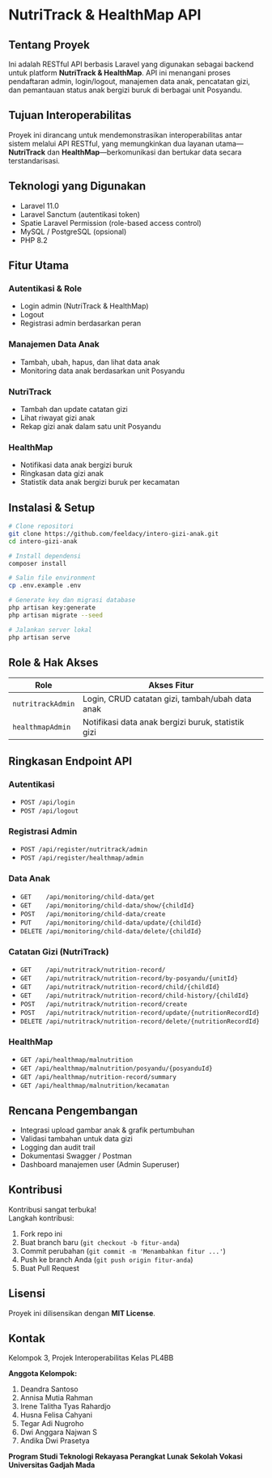 # NutriTrack & HealthMap API

## Tentang Proyek

Ini adalah RESTful API berbasis Laravel yang digunakan sebagai backend untuk platform **NutriTrack & HealthMap**. API ini menangani proses pendaftaran admin, login/logout, manajemen data anak, pencatatan gizi, dan pemantauan status anak bergizi buruk di berbagai unit Posyandu.

## Tujuan Interoperabilitas

Proyek ini dirancang untuk mendemonstrasikan interoperabilitas antar sistem melalui API RESTful, yang memungkinkan dua layanan utama—**NutriTrack** dan **HealthMap**—berkomunikasi dan bertukar data secara terstandarisasi.

## Teknologi yang Digunakan

- Laravel 11.0
- Laravel Sanctum (autentikasi token)
- Spatie Laravel Permission (role-based access control)
- MySQL / PostgreSQL (opsional)
- PHP 8.2

## Fitur Utama

### Autentikasi & Role

- Login admin (NutriTrack & HealthMap)
- Logout
- Registrasi admin berdasarkan peran

### Manajemen Data Anak

- Tambah, ubah, hapus, dan lihat data anak
- Monitoring data anak berdasarkan unit Posyandu

### NutriTrack

- Tambah dan update catatan gizi
- Lihat riwayat gizi anak
- Rekap gizi anak dalam satu unit Posyandu

### HealthMap

- Notifikasi data anak bergizi buruk
- Ringkasan data gizi anak
- Statistik data anak bergizi buruk per kecamatan

## Instalasi & Setup

```bash
# Clone repositori
git clone https://github.com/feeldacy/intero-gizi-anak.git
cd intero-gizi-anak

# Install dependensi
composer install

# Salin file environment
cp .env.example .env

# Generate key dan migrasi database
php artisan key:generate
php artisan migrate --seed

# Jalankan server lokal
php artisan serve
```

## Role & Hak Akses

| Role              | Akses Fitur                                     |
|-------------------|--------------------------------------------------|
| `nutritrackAdmin` | Login, CRUD catatan gizi, tambah/ubah data anak |
| `healthmapAdmin`  | Notifikasi data anak bergizi buruk, statistik gizi           |

## Ringkasan Endpoint API

### Autentikasi

- `POST /api/login`
- `POST /api/logout`

### Registrasi Admin

- `POST /api/register/nutritrack/admin`
- `POST /api/register/healthmap/admin`

### Data Anak

- `GET    /api/monitoring/child-data/get`
- `GET    /api/monitoring/child-data/show/{childId}`
- `POST   /api/monitoring/child-data/create`
- `PUT    /api/monitoring/child-data/update/{childId}`
- `DELETE /api/monitoring/child-data/delete/{childId}`

### Catatan Gizi (NutriTrack)

- `GET    /api/nutritrack/nutrition-record/`
- `GET    /api/nutritrack/nutrition-record/by-posyandu/{unitId}`
- `GET    /api/nutritrack/nutrition-record/child/{childId}`
- `GET    /api/nutritrack/nutrition-record/child-history/{childId}`
- `POST   /api/nutritrack/nutrition-record/create`
- `POST   /api/nutritrack/nutrition-record/update/{nutritionRecordId}`
- `DELETE /api/nutritrack/nutrition-record/delete/{nutritionRecordId}`

### HealthMap

- `GET /api/healthmap/malnutrition`
- `GET /api/healthmap/malnutrition/posyandu/{posyanduId}`
- `GET /api/healthmap/nutrition-record/summary`
- `GET /api/healthmap/malnutrition/kecamatan`

## Rencana Pengembangan

- Integrasi upload gambar anak & grafik pertumbuhan
- Validasi tambahan untuk data gizi
- Logging dan audit trail
- Dokumentasi Swagger / Postman
- Dashboard manajemen user (Admin Superuser)

## Kontribusi

Kontribusi sangat terbuka!  
Langkah kontribusi:

1. Fork repo ini
2. Buat branch baru (`git checkout -b fitur-anda`)
3. Commit perubahan (`git commit -m 'Menambahkan fitur ...'`)
4. Push ke branch Anda (`git push origin fitur-anda`)
5. Buat Pull Request

## Lisensi

Proyek ini dilisensikan dengan **MIT License**.

## Kontak
Kelompok 3, Projek Interoperabilitas Kelas PL4BB

**Anggota Kelompok:**

1. Deandra Santoso             
2. Annisa Mutia Rahman         
3. Irene Talitha Tyas Rahardjo 
4. Husna Felisa Cahyani       
5. Tegar Adi Nugroho           
6. Dwi Anggara Najwan S        
7. Andika Dwi Prasetya
         
**Program Studi Teknologi Rekayasa Perangkat Lunak**
**Sekolah Vokasi**
**Universitas Gadjah Mada**
